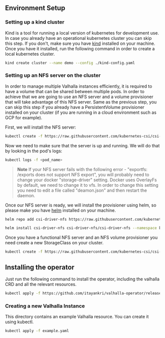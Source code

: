 ## Environment Setup
### Setting up a kind cluster
Kind is a tool for running a local version of kubernetes for development use. In case you already have an operational kubernetes cluster you can skip this step. If you don't, make sure you have [kind](https://kind.sigs.k8s.io/docs/user/quick-start/#installation) installed on your machine.
Once you have it installed, run the following command in order to create a local kubernetes cluster.

```bash
kind create cluster --name demo --config ./kind-config.yaml
```

### Setting up an NFS server on the cluster
In order to manage multiple Valhalla instances efficiently, it is required to have a volume that can be shared between multiple pods. In order to achieve that we are going to use an NFS server and a volume provisioner that will take advantage of this NFS server. Same as the previous step, you can skip this step if you already have a PersistentVolume provisioner installed on your cluster (if you are running in a cloud environment such as GCP for example).

First, we will install the NFS server:

```bash
kubectl create -f https://raw.githubusercontent.com/kubernetes-csi/csi-driver-nfs/master/deploy/example/nfs-provisioner/nfs-server.yaml
```
Now we need to make sure that the server is up and running. We will do that by looking in the pod's logs:

```bash
kubectl logs -f <pod_name>
```

> **Note**
> If your NFS server fails with the following error - "exportfs: /exports does not support NFS export", you will probably need to change your docker "storage-driver" setting.
> Docker uses OverlayFs by default, we need to change it to vfs. In order to change this setting you need to edit a file called "deamon.json" and then restart the daemon.

Once our NFS server is ready, we will install the provisioner using helm, so please make you have [helm](https://helm.sh/docs/intro/install/) installed on your machine.

```bash
helm repo add csi-driver-nfs https://raw.githubusercontent.com/kubernetes-csi/csi-driver-nfs/master/charts

helm install csi-driver-nfs csi-driver-nfs/csi-driver-nfs --namespace kube-system --version v3.1.0
```

Once you have a functional NFS server and an NFS volume provisioner you need create a new StorageClass on your cluster.

```bash
kubectl create -f https://raw.githubusercontent.com/kubernetes-csi/csi-driver-nfs/master/deploy/example/storageclass-nfs.yaml
```

## Installing the operator
Just run the following command to install the operator, including the valhalla CRD and all the relevant resources.

```bash
kubectl apply -f https://github.com/itayankri/valhalla-operator/releases/latest/download/valhalla-operator.yaml
```

### Creating a new Valhalla Instance
This directory contains an example Valhalla resource. You can create it using kubectl.

```bash
kubectl apply -f example.yaml
```
